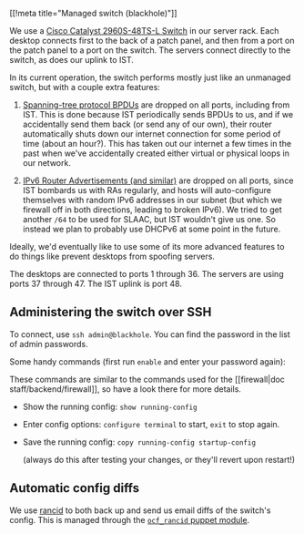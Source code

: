 [[!meta title="Managed switch (blackhole)"]]

We use a [Cisco Catalyst 2960S-48TS-L Switch][switch] in our server rack. Each
desktop connects first to the back of a patch panel, and then from a port on
the patch panel to a port on the switch. The servers connect directly to the
switch, as does our uplink to IST.

In its current operation, the switch performs mostly just like an unmanaged
switch, but with a couple extra features:

1. [Spanning-tree protocol BPDUs][stp] are dropped on all ports, including from
   IST. This is done because IST periodically sends BPDUs to us, and if we
   accidentally send them back (or send any of our own), their router
   automatically shuts down our internet connection for some period of time
   (about an hour?). This has taken out our internet a few times in the past
   when we've accidentally created either virtual or physical loops in our
   network.

2. [IPv6 Router Advertisements (and similar)][ipv6-ra] are dropped on all
   ports, since IST bombards us with RAs regularly, and hosts will
   auto-configure themselves with random IPv6 addresses in our subnet (but
   which we firewall off in both directions, leading to broken IPv6). We tried
   to get another `/64` to be used for SLAAC, but IST wouldn't give us one. So
   instead we plan to probably use DHCPv6 at some point in the future.

Ideally, we'd eventually like to use some of its more advanced features to do
things like prevent desktops from spoofing servers.

The desktops are connected to ports 1 through 36. The servers are using ports
37 through 47. The IST uplink is port 48.


## Administering the switch over SSH

To connect, use `ssh admin@blackhole`. You can find the password in the list of
admin passwords.

Some handy commands (first run `enable` and enter your password again):

These commands are similar to the commands used for the
[[firewall|doc staff/backend/firewall]], so have a look there for more details.

* Show the running config: `show running-config`

* Enter config options: `configure terminal` to start, `exit` to stop again.

* Save the running config: `copy running-config startup-config`

  (always do this after testing your changes, or they'll revert upon restart!)


## Automatic config diffs

We use [rancid](http://www.shrubbery.net/rancid/) to both back up and send us
email diffs of the switch's config. This is managed through the
[`ocf_rancid` puppet module][ocf_rancid].


[switch]: http://www.cisco.com/c/en/us/support/switches/catalyst-2960s-48ts-l-switch/model.html
[stp]: https://en.wikipedia.org/wiki/Bridge_Protocol_Data_Unit
[ipv6-ra]: https://en.wikipedia.org/wiki/Neighbor_Discovery_Protocol
[ocf_rancid]: https://github.com/ocf/puppet/tree/master/modules/ocf_rancid
